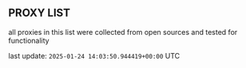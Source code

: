 ## PROXY LIST

all proxies in this list were collected from open sources and tested for functionality

last update: `2025-01-24 14:03:50.944419+00:00` UTC